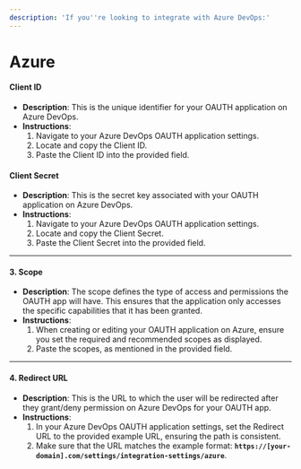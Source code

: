 ```yaml
---
description: 'If you''re looking to integrate with Azure DevOps:'
---
```


# Azure

#### **Client ID**

* **Description**: This is the unique identifier for your OAUTH application on Azure DevOps.
* **Instructions**:
  1. Navigate to your Azure DevOps OAUTH application settings.
  2. Locate and copy the Client ID.
  3. Paste the Client ID into the provided field.

#### **Client Secret**

* **Description**: This is the secret key associated with your OAUTH application on Azure DevOps.
* **Instructions**:
  1. Navigate to your Azure DevOps OAUTH application settings.
  2. Locate and copy the Client Secret.
  3. Paste the Client Secret into the provided field.

***

#### **3. Scope**

* **Description**: The scope defines the type of access and permissions the OAUTH app will have. This ensures that the application only accesses the specific capabilities that it has been granted.
* **Instructions**:
  1. When creating or editing your OAUTH application on Azure, ensure you set the required and recommended scopes as displayed.
  2. Paste the scopes, as mentioned in the provided field.

***

#### **4. Redirect URL**

* **Description**: This is the URL to which the user will be redirected after they grant/deny permission on Azure DevOps for your OAUTH app.
* **Instructions**:
  1. In your Azure DevOps OAUTH application settings, set the Redirect URL to the provided example URL, ensuring the path is consistent.
  2. Make sure that the URL matches the example format: **`https://[your-domain].com/settings/integration-settings/azure`**.

